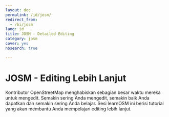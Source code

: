 ```yaml
---
layout: doc
permalink: /id/josm/
redirect_from:
  - /bi/josm
lang: id
title: JOSM - Detailed Editing
category: josm
cover: yes
nosearch: true

---
```


<!-- This text is hidden - this is the text that appears on the English version of the site.
JOSM - Detailed Editing
================

OpenStreetMap Contributors spend the bulk of their time editing. The more you
edit, the better you get, and the more you learn. This section of learnOSM
contains tutorials that will help you learn about editing with JOSM, which is the preferred editor for many mappers and is far more configurable than iD. 
end of hidden text-->

JOSM - Editing Lebih Lanjut
====================

Kontributor OpenStreetMap menghabiskan sebagian besar waktu mereka untuk mengedit.
Semakin sering Anda mengedit, semakin baik Anda dapatkan dan semakin sering Anda belajar.
Sesi learnOSM ini berisi tutorial yang akan membantu Anda mempelajari editing lebih
lanjut.

